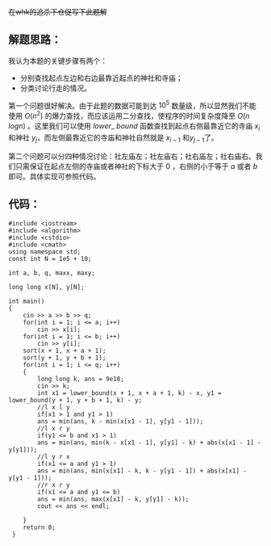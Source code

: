 ~~在whk的追杀下仓促写下此题解~~

## 解题思路：

我认为本题的关键步骤有两个：

- 分别查找起点左边和右边最靠近起点的神社和寺庙；
- 分类讨论行走的情况。

第一个问题很好解决。由于此题的数据可能到达 $10^5$ 数量级，所以显然我们不能使用 $O(n^2)$ 的爆力查找，而应该运用二分查找，使程序的时间复杂度降至 $O(n$ $logn)$ 。这里我们可以使用 $lower$_ $bound$ 函数查找到起点右侧最靠近它的寺庙 $x_i$ 和神社 $y_j$，而左侧最靠近它的寺庙和神社自然就是 $x_{i-1}$ 和$y_{j-1}$了。

第二个问题可以分四种情况讨论：社左庙左；社左庙右；社右庙左；社右庙右。我们只需保证在起点左侧的寺庙或者神社的下标大于 $0$ ，右侧的小于等于 $a$ 或者 $b$ 即可。具体实现可参照代码。

## 代码：

```
#include <iostream>
#include <algorithm>
#include <cstdio>
#include <cmath>
using namespace std;
const int N = 1e5 + 10;

int a, b, q, maxx, maxy;

long long x[N], y[N];

int main()
{
	cin >> a >> b >> q;
	for(int i = 1; i <= a; i++)
		cin >> x[i];
	for(int i = 1; i <= b; i++)
		cin >> y[i];
	sort(x + 1, x + a + 1);
	sort(y + 1, y + b + 1); 
	for(int i = 1; i <= q; i++)
	{
		long long k, ans = 9e18;
		cin >> k;
		int x1 = lower_bound(x + 1, x + a + 1, k) - x, y1 = lower_bound(y + 1, y + b + 1, k) - y;
		//l x l y
		if(x1 > 1 and y1 > 1)
		ans = min(ans, k - min(x[x1 - 1], y[y1 - 1]));
		//l x r y
		if(y1 <= b and x1 > 1)
		ans = min(ans, min(k - x[x1 - 1], y[y1] - k) + abs(x[x1 - 1] - y[y1]));
		//l y r x
		if(x1 <= a and y1 > 1)
		ans = min(ans, min(x[x1] - k, k - y[y1 - 1]) + abs(x[x1] - y[y1 - 1]));
		//r x r y
		if(x1 <= a and y1 <= b)
		ans = min(ans, max(x[x1] - k, y[y1] - k));
		cout << ans << endl;
		 
	} 
	return 0;
 } 